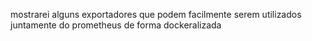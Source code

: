 mostrarei alguns exportadores que podem facilmente serem utilizados juntamente do prometheus de forma dockeralizada
